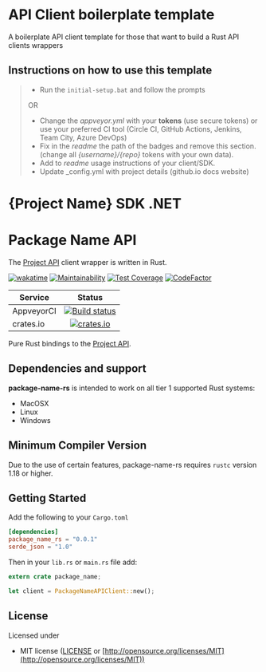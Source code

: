 # API Client boilerplate template

A boilerplate API client template for those that want to build a Rust API clients wrappers

<!-- Remove the following lines until the following comment section -->

## Instructions on how to use this template

> - Run the `initial-setup.bat` and follow the prompts
>
> OR
>
> -  Change the *appveyor.yml* with your **tokens** (use secure tokens) or use your preferred CI tool (Circle CI, GitHub Actions, Jenkins, Team City, Azure DevOps)
> -  Fix in the *readme* the path of the badges and remove this section. (change all *{username}/{repo}* tokens with your own data).
> -  Add to *readme* usage instructions of your client/SDK.
> -  Update _config.yml with project details (github.io docs website)

<!-- remove lines until this line -->

# {Project Name} SDK .NET



# Package Name API

The [Project API](https://apibr.com) client wrapper is written in Rust.

[![wakatime](https://wakatime.com/badge/github/{username}/{repo}.svg)](https://wakatime.com/badge/github/{username}/{repo})
[![Maintainability](https://api.codeclimate.com/v1/badges/{codeClimateId}/maintainability)](https://codeclimate.com/github/{username}/{repo}/maintainability)
[![Test Coverage](https://api.codeclimate.com/v1/badges/{codeClimateId}/test_coverage)](https://codeclimate.com/github/{username}/{repo}/test_coverage)
[![CodeFactor](https://www.codefactor.io/repository/github/{username}/{repo}/badge)](https://www.codefactor.io/repository/github/{username}/{repo})

| Service      | Status |
| -------      | :----: |
| AppveyorCI   | [![Build status](https://ci.appveyor.com/api/projects/status/{appVeyorId}?svg=true)](https://ci.appveyor.com/project/{username}/{repo}/branch/main) |
| crates.io    | [![crates.io](https://img.shields.io/crates/v/package-name-rs.svg)](https://crates.io/crates/package-name-rs) |

Pure Rust bindings to the [Project API](https://apibr.com).

## Dependencies and support

**package-name-rs** is intended to work on all tier 1 supported Rust systems:

- MacOSX
- Linux
- Windows

## Minimum Compiler Version

Due to the use of certain features, package-name-rs requires `rustc` version 1.18 or
higher.

## Getting Started

Add the following to your `Cargo.toml`

```toml
[dependencies]
package_name_rs = "0.0.1"
serde_json = "1.0"
```

Then in your `lib.rs` or `main.rs` file add:
```rust
extern crate package_name;

let client = PackageNameAPIClient::new();

```

## License

Licensed under

- MIT license ([LICENSE](https://github.com/guibranco/apiclient-boilerplate-rs/blob/master/LICENSE) or [http://opensource.org/licenses/MIT](http://opensource.org/licenses/MIT))
